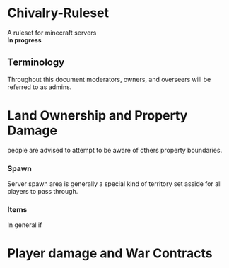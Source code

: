 # Chivalry-Ruleset
A ruleset for minecraft servers  
**In progress**

## Terminology
Throughout this document moderators, owners, and overseers will be referred to as admins.

# Land Ownership and Property Damage

people are advised to attempt to be aware of others property boundaries.

### Spawn
Server spawn area is generally a special kind of territory set asside for all players to pass through.

### Items
In general if 

# Player damage and War Contracts

